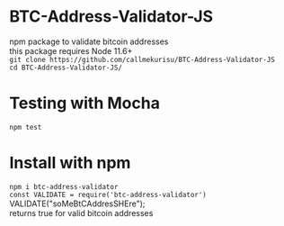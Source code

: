 # BTC-Address-Validator-JS
npm package to validate bitcoin addresses
<br/>
this package requires Node 11.6+
<br/>
```git clone https://github.com/callmekurisu/BTC-Address-Validator-JS```
<br/>
```cd BTC-Address-Validator-JS/```
<br/>
# Testing with Mocha
```npm test``` 
<br/>
# Install with npm
```npm i btc-address-validator```
<br/>
```const VALIDATE = require('btc-address-validator')```
<br/>
VALIDATE("soMeBtCAddresSHEre");
<br/>
returns true for valid bitcoin addresses

